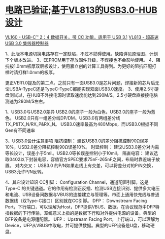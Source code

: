 # [电路已验证;基于VL813的USB3.0-HUB设计](https://oshwhub.com/goodyuhuang/ji-yu-VL813de-USB3.0-HUBshe-ji)

[VL160 - USB-C™ 2：4 数据开关，带 CC 功能，适用于 USB 3.1](https://www.via-labs.com/product_show.php?id=72)
[VL813 - 超高速 USB 3.0 集线器控制器](https://www.via-labs.com/product_show.php?id=81)

1、此版本电源切换电路存在一定缺陷，不过不妨碍使用。缺陷详见原理图，计划下个版本改进。
3、EEPROM用于存放固件升级，不焊接也不会影响使用。
4、阻抗按1.0mm板厚双层板设计，使用嘉立创的计算工具得到。为更好的阻抗匹配打样时请打样1.0mm的板厚。

更正VER1.0提及的第二点。之前只有一面USB3.0是芯片问题，焊接新的芯片后无论USBA-TypeC还是TypeC-TypeC都能实现双面USB3.0速度。
3、使用2.5寸硬盘测试过，在HUB不外接电源时读取速度能达到290M/S。2.5寸硬盘直接接电脑测速为280M/S左右。

1、USB3.0与USB2.0差异
USB2.0的座子一般为白色，USB3.0的座子一般为蓝色。
USB2.0只有一组差分线DP/DM。USB3.0有两组差分线TX_P&TX_N/RX_P&RX_N。
USB3.0速率最高为480Mbps，而USB3.0根据不同Gen有不同速率

3、USB3.0设计注意事项
阻抗控制： 建议USB3.0的差分阻抗控制90Ω误差10%，USB2.0差分阻抗控制90Ω误差10%。
时延控制： 建议USB3.0差分对内需等长设计，误差小于5mil。USB2.0等长误差控制小于10mil。
隔直电容： 建议选取0402以下封装电容，容值官方SPEC要求75nF-265nF之间，布局时靠近端子放置。
对内交叉： USB3.0 的P/N如果走线上有交差，可以将差分对的P/N交换，USB3允许P/N反转。

4、其它设计知识
CC引脚： Configuration Channel，通道配置引脚。这是 Type-C 的关键通道。它的作用有检测正反插、检测USB连接识别、提供多大电压和电流、USB设备间数据与VBUS的连接建立与管理等。市面上通用快充线与普通数据线（双Type-C接口）区别就在CC引脚。
DFP： Downstream Facing Port，下行端口，可以理解为Host，DFP提供VBUS、数据。在协议规范中DFP特指数据的下行传输，笼统意义上指的是数据下行和对外提供电源的设备。典型的DFP设备是电源适配器。
UFP： Upstream Facing Port，上行端口，可以理解为Device，UFP从VBUS中取电，并可提供数据。典型的UFP设备是U盘，移动硬盘。